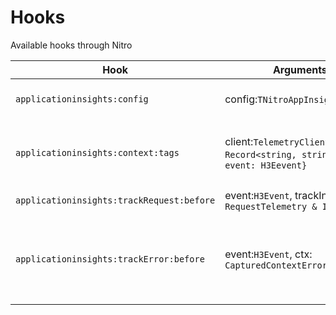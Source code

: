 # Hooks

Available hooks through Nitro

| Hook                                      | Arguments                                                                           | Description                                                           |
| ----------------------------------------- | ----------------------------------------------------------------------------------- | --------------------------------------------------------------------- |
| `applicationinsights:config`              | config:`TNitroAppInsightsConfig`                                                    | When before starting applicationinsights                              |
| `applicationinsights:context:tags`        | client:`TelemetryClient`, tags: `Record<string, string>`, ctx: `{ event: H3Eevent}` | Called when all basic tags has been assigned to the telemetry context |
| `applicationinsights:trackRequest:before` | event:`H3Event`, trackInfo: `RequestTelemetry & Identified`                         | Called before tracking the event.                                     |
| `applicationinsights:trackError:before`   | event:`H3Event`, ctx: `CapturedContextError`                                        | Called before tracking the event. You can set `ctx.shouldTrack` to `false` to prevent the error being tracked.                                     |
